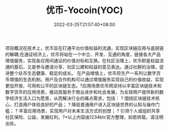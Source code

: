 ﻿---
weight: 
title: "优币-Yocoin(YOC)"
description: "在技术上，优币旨在打通平台价值权益的流通，实现区块链应用与底层链的解耦;在通证经济上，优币将站在一个中立、开发、互通的角度，链接各大产品增值服务，实现各应用间通证的价值..."
date: 2022-03-25T21:57:40+08:00
lastmod: 2022-03-25T16:45:40+08:00
draft: false
authors: ["Metabd"]
featuredImage: "youbi-yocoinyoc.webp"
link: ""
tags: ["数字代币","优币-Yocoin(YOC)"]
categories: ["navigation"]
navigation: ["数字代币"]
lightgallery: true
toc: true
pinned: false
recommend: false
recommend1: false
---
项目概况在技术上，优币旨在打通平台价值权益的流通，实现区块链应用与底层链的解耦;在通证经济上，优币将站在一个中立、开发、互通的角度，链接各大产品增值服务，实现各应用间通证的价值对标和互换。在社区治理上，优币即是权益流通的基石，又是参与邀请分享、社区公建和权益的意见表达。通过社群的治理，促进整个玖币生态健康、稳定的成长。
在产品增值上，优币将生产一系列让数字货币增值的生态机制。用户及合作机构可以通过增值服务实现自己的价值收益，实现更加开放、可用和公平的区块链生态。?应用场景优币网坚持以丰富区块链技术和数字货币的应用场景，推动其服务于商业进步和社会发展，为全球用户提供新的数字经济生活入口为愿景，从而解决行业的痛点需求，包括：
? 围绕区块链技术核心，打造用户体验良好的产品；
? 降低普通用户进入区块链世界的认知与操作门槛；
? 丰富应用场景，实现用户对未来生活方式的创想；
? 引领个人或组织共享社区保险、公益，发展红利。?*以上内容由1234btc官方整理，如若转载，请注明出处。
